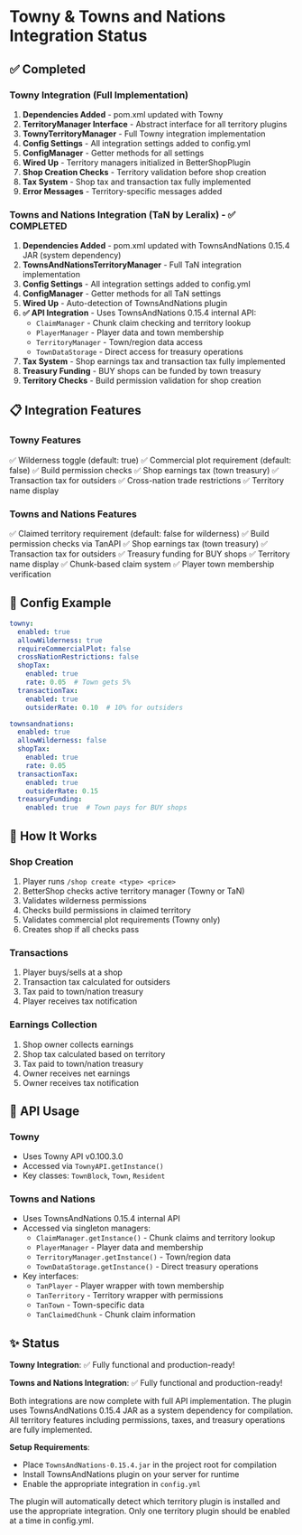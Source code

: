 # Towny & Towns and Nations Integration Status

## ✅ Completed

### Towny Integration (Full Implementation)
1. **Dependencies Added** - pom.xml updated with Towny
2. **TerritoryManager Interface** - Abstract interface for all territory plugins
3. **TownyTerritoryManager** - Full Towny integration implementation
4. **Config Settings** - All integration settings added to config.yml
5. **ConfigManager** - Getter methods for all settings
6. **Wired Up** - Territory managers initialized in BetterShopPlugin
7. **Shop Creation Checks** - Territory validation before shop creation
8. **Tax System** - Shop tax and transaction tax fully implemented
9. **Error Messages** - Territory-specific messages added

### Towns and Nations Integration (TaN by Leralix) - ✅ COMPLETED
1. **Dependencies Added** - pom.xml updated with TownsAndNations 0.15.4 JAR (system dependency)
2. **TownsAndNationsTerritoryManager** - Full TaN integration implementation
3. **Config Settings** - All integration settings added to config.yml
4. **ConfigManager** - Getter methods for all TaN settings
5. **Wired Up** - Auto-detection of TownsAndNations plugin
6. **✅ API Integration** - Uses TownsAndNations 0.15.4 internal API:
   - `ClaimManager` - Chunk claim checking and territory lookup
   - `PlayerManager` - Player data and town membership
   - `TerritoryManager` - Town/region data access
   - `TownDataStorage` - Direct access for treasury operations
7. **Tax System** - Shop earnings tax and transaction tax fully implemented
8. **Treasury Funding** - BUY shops can be funded by town treasury
9. **Territory Checks** - Build permission validation for shop creation

## 📋 Integration Features

### Towny Features
✅ Wilderness toggle (default: true)
✅ Commercial plot requirement (default: false)
✅ Build permission checks
✅ Shop earnings tax (town treasury)
✅ Transaction tax for outsiders
✅ Cross-nation trade restrictions
✅ Territory name display

### Towns and Nations Features
✅ Claimed territory requirement (default: false for wilderness)
✅ Build permission checks via TanAPI
✅ Shop earnings tax (town treasury)
✅ Transaction tax for outsiders
✅ Treasury funding for BUY shops
✅ Territory name display
✅ Chunk-based claim system
✅ Player town membership verification

## 🔧 Config Example

```yaml
towny:
  enabled: true
  allowWilderness: true
  requireCommercialPlot: false
  crossNationRestrictions: false
  shopTax:
    enabled: true
    rate: 0.05  # Town gets 5%
  transactionTax:
    enabled: true
    outsiderRate: 0.10  # 10% for outsiders

townsandnations:
  enabled: true
  allowWilderness: false
  shopTax:
    enabled: true
    rate: 0.05
  transactionTax:
    enabled: true
    outsiderRate: 0.15
  treasuryFunding:
    enabled: true  # Town pays for BUY shops
```

## 🎯 How It Works

### Shop Creation
1. Player runs `/shop create <type> <price>`
2. BetterShop checks active territory manager (Towny or TaN)
3. Validates wilderness permissions
4. Checks build permissions in claimed territory
5. Validates commercial plot requirements (Towny only)
6. Creates shop if all checks pass

### Transactions
1. Player buys/sells at a shop
2. Transaction tax calculated for outsiders
3. Tax paid to town/nation treasury
4. Player receives tax notification

### Earnings Collection
1. Shop owner collects earnings
2. Shop tax calculated based on territory
3. Tax paid to town/nation treasury
4. Owner receives net earnings
5. Owner receives tax notification

## 📝 API Usage

### Towny
- Uses Towny API v0.100.3.0
- Accessed via `TownyAPI.getInstance()`
- Key classes: `TownBlock`, `Town`, `Resident`

### Towns and Nations
- Uses TownsAndNations 0.15.4 internal API
- Accessed via singleton managers:
  - `ClaimManager.getInstance()` - Chunk claims and territory lookup
  - `PlayerManager` - Player data and membership
  - `TerritoryManager.getInstance()` - Town/region data
  - `TownDataStorage.getInstance()` - Direct treasury operations
- Key interfaces:
  - `TanPlayer` - Player wrapper with town membership
  - `TanTerritory` - Territory wrapper with permissions
  - `TanTown` - Town-specific data
  - `TanClaimedChunk` - Chunk claim information

## ✨ Status

**Towny Integration**: ✅ Fully functional and production-ready!

**Towns and Nations Integration**: ✅ Fully functional and production-ready!

Both integrations are now complete with full API implementation. The plugin uses TownsAndNations 0.15.4 JAR as a system dependency for compilation. All territory features including permissions, taxes, and treasury operations are fully implemented.

**Setup Requirements**:
- Place `TownsAndNations-0.15.4.jar` in the project root for compilation
- Install TownsAndNations plugin on your server for runtime
- Enable the appropriate integration in `config.yml`

The plugin will automatically detect which territory plugin is installed and use the appropriate integration. Only one territory plugin should be enabled at a time in config.yml.
